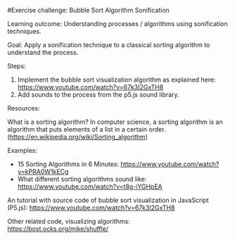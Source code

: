 #Exercise challenge: Bubble Sort Algorithm Sonification

Learning outcome: Understanding processes / algorithms using sonification techniques.

Goal: Apply a sonification technique to a classical sorting algorithm to understand the process.

Steps:

1. Implement the bubble sort visualization algorithm as explained here: https://www.youtube.com/watch?v=67k3I2GxTH8
2. Add sounds to the process from the p5.js sound library.

Resources:

What is a sorting algorithm?
In computer science, a sorting algorithm is an algorithm that puts elements of a list in a certain order. (https://en.wikipedia.org/wiki/Sorting_algorithm)

Examples:
- 15 Sorting Algorithms in 6 Minutes: https://www.youtube.com/watch?v=kPRA0W1kECg
- What different sorting algorithms sound like: https://www.youtube.com/watch?v=t8g-iYGHpEA

An tutorial with source code of bubble sort visualization in JavaScript (P5.js):
https://www.youtube.com/watch?v=67k3I2GxTH8

Other related code, visualizing algorithms:
https://bost.ocks.org/mike/shuffle/